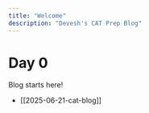 ```yaml
---
title: "Welcome"
description: "Devesh's CAT Prep Blog"
---
```


# Day 0

Blog starts here!

- [[2025-06-21-cat-blog]]
